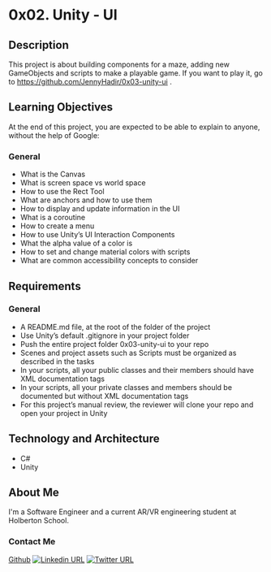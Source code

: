 # 0x02. Unity - UI
## Description
This project is about building components for a maze, adding new GameObjects and scripts to make a playable game. If you want to play it, go to https://github.com/JennyHadir/0x03-unity-ui .

## Learning Objectives
At the end of this project, you are expected to be able to explain to anyone, without the help of Google:

### General
* What is the Canvas
* What is screen space vs world space
* How to use the Rect Tool
* What are anchors and how to use them
* How to display and update information in the UI
* What is a coroutine
* How to create a menu
* How to use Unity’s UI Interaction Components
* What the alpha value of a color is
* How to set and change material colors with scripts
* What are common accessibility concepts to consider
## Requirements
### General
* A README.md file, at the root of the folder of the project
* Use Unity’s default .gitignore in your project folder
* Push the entire project folder 0x03-unity-ui to your repo
* Scenes and project assets such as Scripts must be organized as described in the tasks
* In your scripts, all your public classes and their members should have XML documentation tags
* In your scripts, all your private classes and members should be documented but without XML documentation tags
* For this project’s manual review, the reviewer will clone your repo and open your project in Unity

## Technology and Architecture
* C#
* Unity
## About Me
I'm a Software Engineer and a current AR/VR engineering student at Holberton School.
### Contact Me
[Github](https://github.com/JennyHadir/)
[![Linkedin URL](https://img.shields.io/badge/LinkedIn-blue?logo=linkedin&logoColor=white)](https://www.linkedin.com/in/hadir-jenni-9813791b6/)
[![Twitter URL](https://img.shields.io/twitter/url/https/twitter.com/bukotsunikki.svg?style=social&label=Follow%20%40HadirJenni)](https://twitter.com/HadirJenni)
